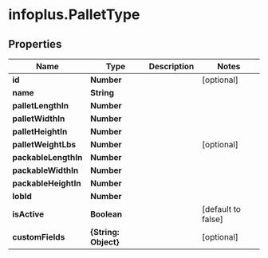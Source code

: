 # infoplus.PalletType

## Properties
Name | Type | Description | Notes
------------ | ------------- | ------------- | -------------
**id** | **Number** |  | [optional] 
**name** | **String** |  | 
**palletLengthIn** | **Number** |  | 
**palletWidthIn** | **Number** |  | 
**palletHeightIn** | **Number** |  | 
**palletWeightLbs** | **Number** |  | [optional] 
**packableLengthIn** | **Number** |  | 
**packableWidthIn** | **Number** |  | 
**packableHeightIn** | **Number** |  | 
**lobId** | **Number** |  | 
**isActive** | **Boolean** |  | [default to false]
**customFields** | **{String: Object}** |  | [optional] 


